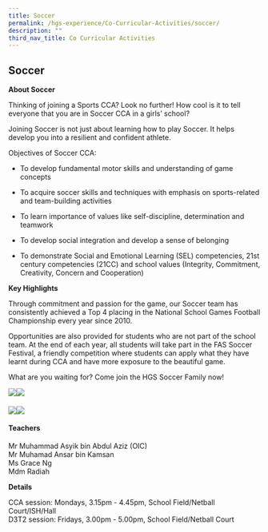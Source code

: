 ```yaml
---
title: Soccer
permalink: /hgs-experience/Co-Curricular-Activities/soccer/
description: ""
third_nav_title: Co Curricular Activities
---
```

## Soccer

  
**About Soccer**

Thinking of joining a Sports CCA? Look no further! How cool is it to tell everyone that you are in Soccer CCA in a girls’ school?

Joining Soccer is not just about learning how to play Soccer. It helps develop you into a resilient and confident athlete.

Objectives of Soccer CCA:

*   To develop fundamental motor skills and understanding of game concepts
    
*   To acquire soccer skills and techniques with emphasis on sports-related and team-building activities
    
*   To learn importance of values like self-discipline, determination and teamwork
    
*   To develop social integration and develop a sense of belonging
    
*   To demonstrate Social and Emotional Learning (SEL) competencies, 21st century competencies (21CC) and school values (Integrity, Commitment, Creativity, Concern and Cooperation)
    

**Key Highlights**

Through commitment and passion for the game, our Soccer team has consistently achieved a Top 4 placing in the National School Games Football Championship every year since 2010.

Opportunities are also provided for students who are not part of the school team. At the end of each year, all students will take part in the FAS Soccer Festival, a friendly competition where students can apply what they have learnt during CCA and have more exposure to the beautiful game. 

What are you waiting for? Come join the HGS Soccer Family now!

  
![](https://lh4.googleusercontent.com/UUbNSCKIxo15yIgcq2yD3T2azz0mKLIc7Ba1AuNULC-Q3j5_6786FcXM-fezCBT2TUSHEnnB1Y0vDjwLNZWIEb_guWLrfEy0F85IxvI5_ffIlzukkaUDhW-IhVzVPEBaAJtiMvTTIvq-pyY1vz7cJw)![](https://lh6.googleusercontent.com/zu_NhQKSY89UwYb4hm0GtKhDBJer7w1tSsf78f9K_--Wrvyvmu6aAASKAGyIti-NwpqI6WhJMlp5orOmo-3BzB2hOyygFjo5pKRWg780zp3Hj6NKl9gubYh7Y0swhAc3c3wORoTMOy0cNYSihnw6cw)

  

  

  

####   
![](https://lh3.googleusercontent.com/F3w-idS0oICLQuhkBvuIG5kwh3h8lrghZ_WSskgrX1oU9Ct-904PDU0mcRBVJ6n5c58fe2sZunDVdC4eELoqHZONR9GY1pPUiRvkiIT-WRRwSTVaF5e1tjp9Vf3vyweYav-FDJa_3v7ujRStQDW7fQ)![](https://lh4.googleusercontent.com/h_uTCxSebAoF-ETbYZmjT9SfNr_yUKsQzBggz_3FVCXiIb8P6DHrLyYQU11zWaanjQqlll8qVV7snaNsz-xEwUYQziEUWt9-LHRdaKIxNBhUxit8W6pzsMkt3MX179a8h4n7F1PmQtyTKIDyMmniSQ)

#### Teachers

Mr Muhammad Asyik bin Abdul Aziz (OIC)  
Mr Muhamad Ansar bin Kamsan  
Ms Grace Ng  
Mdm Radiah

**Details**

CCA session: Mondays, 3.15pm - 4.45pm, School Field/Netball Court/ISH/Hall  
D3T2 session: Fridays, 3.00pm - 5.00pm, School Field/Netball Court
